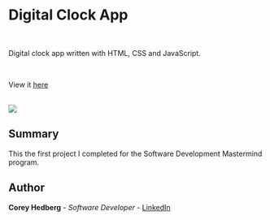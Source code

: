 # Digital Clock App

<br>

Digital clock app written with HTML, CSS and JavaScript.

<br>

View it [here](https://cheddrs.github.io/digital_clock_app/)

<br>

<image src="media/screenshot.png">

## Summary

This the first project I completed for the Software Development Mastermind program.

## Author

**Corey Hedberg** - _Software Developer_ - [LinkedIn](https://www.linkedin.com/in/coreyhedberg/)
